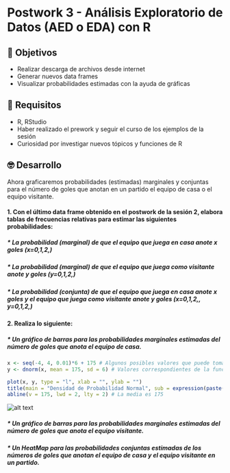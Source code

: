 # Postwork 3 - Análisis Exploratorio de Datos (AED o EDA) con R
## :dart: Objetivos
- Realizar descarga de archivos desde internet
- Generar nuevos data frames
- Visualizar probabilidades estimadas con la ayuda de gráficas

## 🔧 Requisitos
* R, RStudio
* Haber realizado el prework y seguir el curso de los ejemplos de la sesión
* Curiosidad por investigar nuevos tópicos y funciones de R

## 🤓 Desarrollo
Ahora graficaremos probabilidades (estimadas) marginales y conjuntas para el número de goles que anotan en un partido el equipo de casa o el equipo visitante.

#### 1. Con el último data frame obtenido en el postwork de la sesión 2, elabora tablas de frecuencias relativas para estimar las siguientes probabilidades:
##### * La probabilidad (marginal) de que el equipo que juega en casa anote x goles (x=0,1,2,)
##### * La probabilidad (marginal) de que el equipo que juega como visitante anote y goles (y=0,1,2,)
##### * La probabilidad (conjunta) de que el equipo que juega en casa anote x goles y el equipo que juega como visitante anote y goles (x=0,1,2,, y=0,1,2,)
#### 2. Realiza lo siguiente:
##### * Un gráfico de barras para las probabilidades marginales estimadas del número de goles que anota el equipo de casa.
```R
x <- seq(-4, 4, 0.01)*6 + 175 # Algunos posibles valores que puede tomar la v.a. X (mínimo: mu-4sigma, máximo: mu+4sigma)
y <- dnorm(x, mean = 175, sd = 6) # Valores correspondientes de la función de densidad de probabilidad

plot(x, y, type = "l", xlab = "", ylab = "")
title(main = "Densidad de Probabilidad Normal", sub = expression(paste(mu == 175, " y ", sigma == 6)))
abline(v = 175, lwd = 2, lty = 2) # La media es 175 
```
![alt text](https://raw.githubusercontent.com/IsmaelOr/BEDU_Proyecto_Equipo15/main/Imagenes/Rplot.png)
##### * Un gráfico de barras para las probabilidades marginales estimadas del número de goles que anota el equipo visitante.
##### * Un HeatMap para las probabilidades conjuntas estimadas de los números de goles que anotan el equipo de casa y el equipo visitante en un partido.
